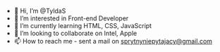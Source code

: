 - 👋 Hi, I’m @TyldaS
- 👀 I’m interested in Front-end Developer
- 🌱 I’m currently learning HTML, CSS, JavaScript
- 💞️ I’m looking to collaborate on Intel, Apple
- 📫 How to reach me - sent a mail on sprytnyniepytajacy@gmail.com

<!---
TyldaS/TyldaS is a ✨ special ✨ repository because its `README.md` (this file) appears on your GitHub profile.
You can click the Preview link to take a look at your changes.
--->
